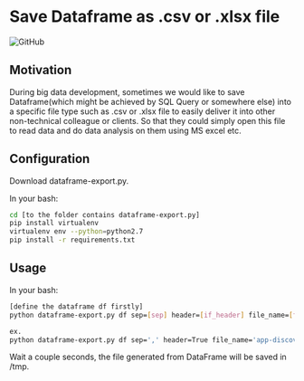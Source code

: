 # Save Dataframe as .csv or .xlsx file
![GitHub](https://img.shields.io/github/license/JieDiscovery/dataframe-export)
## Motivation
During big data development, sometimes we would like to save Dataframe(which might be achieved by SQL Query or somewhere else) into a specific file type 
such as .csv or .xlsx file to easily deliver it into other non-technical colleague or clients. So that they could simply open this file to read data and do data 
analysis on them using MS excel etc.

## Configuration
Download dataframe-export.py.

In your bash:
```bash
cd [to the folder contains dataframe-export.py]
pip install virtualenv
virtualenv env --python=python2.7
pip install -r requirements.txt

```

## Usage
In your bash:
```bash
[define the dataframe df firstly]
python dataframe-export.py df sep=[sep] header=[if_header] file_name=[file_name] encoding=[encoding] create_xlsx_file=[if_create_xlsx] sheet_name=[sheet_name] 

ex.
python dataframe-export.py df sep=',' header=True file_name='app-discovery-2020.xlsx' encoding='utf-8' create_xlsx_file = True sheet_name = 'Overall'
```
Wait a couple seconds, the file generated from DataFrame will be saved in /tmp.


